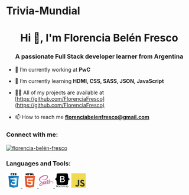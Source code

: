 # Trivia-Mundial

<h1 align="center">Hi 👋, I'm Florencia Belén Fresco</h1>
<h3 align="center">A passionate Full Stack developer learner from Argentina</h3>

- 🔭 I’m currently working at **PwC**

- 🌱 I’m currently learning **HDMI, CSS, SASS, JSON, JavaScript**

- 👨‍💻 All of my projects are available at [https://github.com/FlorenciaFresco](https://github.com/FlorenciaFresco)

- 📫 How to reach me **florenciabelenfresco@gmail.com**

<h3 align="left">Connect with me:</h3>
<p align="left">
<a href="https://linkedin.com/in/florencia-belén-fresco" target="blank"><img align="center" src="https://raw.githubusercontent.com/rahuldkjain/github-profile-readme-generator/master/src/images/icons/Social/linked-in-alt.svg" alt="florencia-belén-fresco" height="30" width="40" /></a>
</p>

<h3 align="left">Languages and Tools:</h3>
<p align="left"> <a href="https://www.w3schools.com/css/" target="_blank" rel="noreferrer"> <img src="https://raw.githubusercontent.com/devicons/devicon/master/icons/css3/css3-original-wordmark.svg" alt="css3" width="40" height="40"/> </a> <a href="https://www.w3.org/html/" target="_blank" rel="noreferrer"> <img src="https://raw.githubusercontent.com/devicons/devicon/master/icons/html5/html5-original-wordmark.svg" alt="html5" width="40" height="40"/> </a> <a href="https://sass-lang.com" target="_blank" rel="noreferrer"> <img src="https://raw.githubusercontent.com/devicons/devicon/master/icons/sass/sass-original.svg" alt="sass" width="40" height="40"/> </a> <img src="https://raw.githubusercontent.com/devicons/devicon/master/icons/bootstrap/bootstrap-plain-wordmark.svg" alt="bootstrap" width="40" height="40"/> </a> <a href="https://developer.mozilla.org/en-US/docs/Web/JavaScript" target="_blank" rel="noreferrer"> <img src="https://raw.githubusercontent.com/devicons/devicon/master/icons/javascript/javascript-original.svg" alt="javascript" width="40" height="40"/> </a>  </p>
